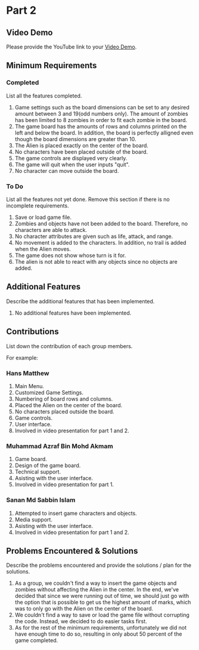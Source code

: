 # Part 2

## Video Demo

Please provide the YouTube link to your [Video Demo](https://youtu.be/-Sbuw6TCKiM).

## Minimum Requirements

### Completed

List all the features completed.

1. Game settings such as the board dimensions can be set to any desired amount between 3 and 19(odd numbers only). The amount of zombies has been limited to 8 zombies in order to fit each zombie in the board.
2. The game board has the amounts of rows and columns printed on the left and below the board. In addition, the board is perfectly alligned even though the board dimensions are greater than 10.
3. The Alien is placed exactly on the center of the board.
4. No characters have been placed outside of the board.
5. The game controls are displayed very clearly.
6. The game will quit when the user inputs "quit".
7. No character can move outside the board.

### To Do

List all the features not yet done. Remove this section if there is no incomplete requirements.

1. Save or load game file.
2. Zombies and objects have not been added to the board. Therefore, no characters are able to attack.
3. No character attributes are given such as life, attack, and range. 
4. No movement is added to the characters. In addition, no trail is added when the Alien moves.
5. The game does not show whose turn is it for.
6. The alien is not able to react with any objects since no objects are added.

## Additional Features

Describe the additional features that has been implemented.

1. No additional features have been implemented.

## Contributions

List down the contribution of each group members.

For example:

### Hans Matthew

1. Main Menu.
2. Customized Game Settings.
3. Numbering of board rows and columns.
4. Placed the Alien on the center of the board.
5. No characters placed outside the board.
6. Game controls.
7. User interface.
8. Involved in video presentation for part 1 and 2.

### Muhammad Azraf Bin Mohd Akmam

1. Game board.
2. Design of the game board.
3. Technical support.
4. Asisting with the user interface.
5. Involved in video presentation for part 1.

### Sanan Md Sabbin Islam

1. Attempted to insert game characters and objects.
2. Media support.
3. Asisting with the user interface.
4. Involved in video presentation for part 1 and 2.

## Problems Encountered & Solutions

Describe the problems encountered and provide the solutions / plan for the solutions.

1. As a group, we couldn't find a way to insert the game objects and zombies without affecting the Alien in the center. In the end, we've decided that since we were running out of time, we should just go with the option that is possible to get us the highest amount of marks, which was to only go with the Alien on the center of the board.
2. We couldn't find a way to save or load the game file without corrupting the code. Instead, we decided to do easier tasks first.
3. As for the rest of the minimum requirements, unfortunately we did not have enough time to do so, resulting in only about 50 percent of the game completed.